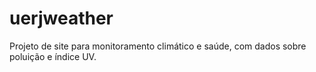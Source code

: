 # uerjweather
Projeto de site para monitoramento climático e saúde, com dados sobre poluição e índice UV.
